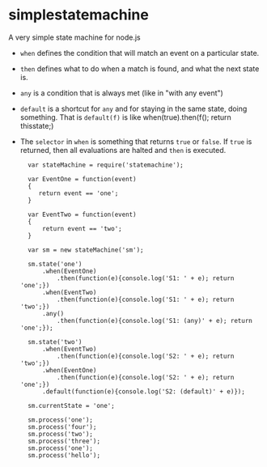 simplestatemachine
==================

A very simple state machine for node.js 

- `when` defines the condition that will match an event on a particular state.
- `then` defines what to do when a match is found, and what the next state is.
- `any` is a condition that is always met (like in "with any event")
- `default` is a shortcut for `any` and for staying in the same state, doing something. That is `default(f)` is like when(true).then(f(); return thisstate;)
- The `selector` in `when` is something that returns `true` or `false`. If `true` is returned, then all evaluations are halted and `then` is executed.


		var stateMachine = require('statemachine');
		
		var EventOne = function(event) 
		{
		   return event == 'one';
		}
		
		var EventTwo = function(event)
		{
			return event == 'two';
		} 
		
		var sm = new stateMachine('sm');
		
		sm.state('one')
			.when(EventOne)
				.then(function(e){console.log('S1: ' + e); return 'one';})
		    .when(EventTwo)
		    	.then(function(e){console.log('S1: ' + e); return 'two';})
		    .any()
		    	.then(function(e){console.log('S1: (any)' + e); return 'one';});
		
		sm.state('two')
			.when(EventTwo)
				.then(function(e){console.log('S2: ' + e); return 'two';})
			.when(EventOne)
				.then(function(e){console.log('S2: ' + e); return 'one';})
			.default(function(e){console.log('S2: (default)' + e)});
		
		sm.currentState = 'one';
		
		sm.process('one');
		sm.process('four');
		sm.process('two');
		sm.process('three');
		sm.process('one');
		sm.process('hello');
